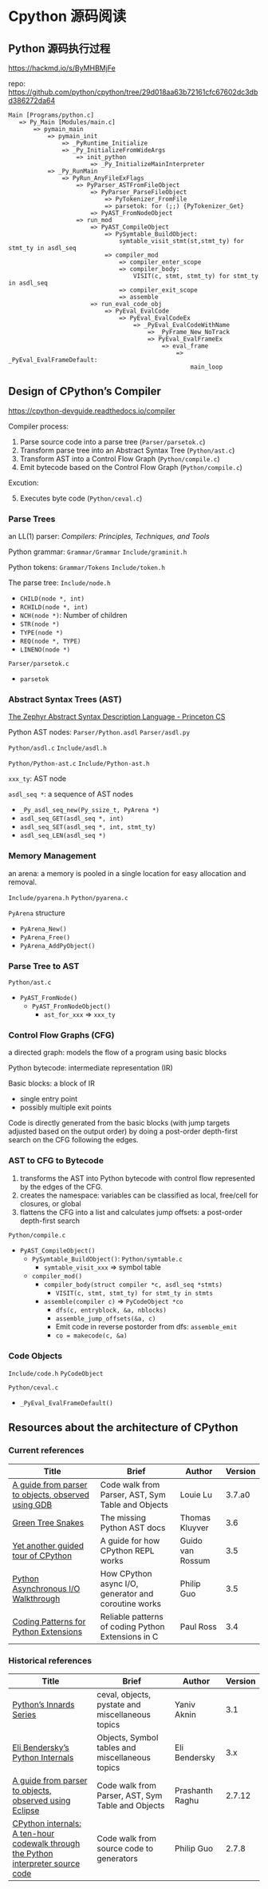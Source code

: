 # Cpython 源码阅读

## Python 源码执行过程

<https://hackmd.io/s/ByMHBMjFe>

repo: <https://github.com/python/cpython/tree/29d018aa63b72161cfc67602dc3dbd386272da64>


```
Main [Programs/python.c] 
   => Py_Main [Modules/main.c] 
       => pymain_main
           => pymain_init
               => _PyRuntime_Initialize
               => _Py_InitializeFromWideArgs
                   => init_python
                       => _Py_InitializeMainInterpreter
           => _Py_RunMain
               => PyRun_AnyFileExFlags
                   => PyParser_ASTFromFileObject
                       => PyParser_ParseFileObject
                           => PyTokenizer_FromFile
                           => parsetok: for (;;) {PyTokenizer_Get}
                       => PyAST_FromNodeObject
                   => run_mod
                       => PyAST_CompileObject
                           => PySymtable_BuildObject: 
                               symtable_visit_stmt(st,stmt_ty) for stmt_ty in asdl_seq
                           => compiler_mod
                               => compiler_enter_scope
                               => compiler_body: 
                                   VISIT(c, stmt, stmt_ty) for stmt_ty in asdl_seq
                               => compiler_exit_scope
				               => assemble
                       => run_eval_code_obj
                           => PyEval_EvalCode
                               => PyEval_EvalCodeEx
                                   => _PyEval_EvalCodeWithName
                                       => _PyFrame_New_NoTrack
                                       => PyEval_EvalFrameEx
                                           => eval_frame 
                                               => _PyEval_EvalFrameDefault: 
                                                   main_loop
```

## Design of CPython’s Compiler

<https://cpython-devguide.readthedocs.io/compiler>


Compiler process:

1. Parse source code into a parse tree (`Parser/parsetok.c`) 
2. Transform parse tree into an Abstract Syntax Tree (`Python/ast.c`) 
3. Transform AST into a Control Flow Graph (`Python/compile.c`) 
4. Emit bytecode based on the Control Flow Graph (`Python/compile.c`) 

Excution:

5. Executes byte code (`Python/ceval.c`)

### Parse Trees 

an LL(1) parser: *Compilers: Principles, Techniques, and Tools* 

Python grammar: `Grammar/Grammar` `Include/graminit.h`

Python tokens: `Grammar/Tokens` `Include/token.h`

The parse tree: `Include/node.h`

- `CHILD(node *, int)`
- `RCHILD(node *, int)`
- `NCH(node *)`: Number of children
- `STR(node *)`
- `TYPE(node *)`
- `REQ(node *, TYPE)`
- `LINENO(node *)`



`Parser/parsetok.c`

- `parsetok`



### Abstract Syntax Trees (AST)

[The Zephyr Abstract Syntax Description Language - Princeton CS](https://www.cs.princeton.edu/~appel/papers/asdl97.pdf)

Python AST nodes: `Parser/Python.asdl` `Parser/asdl.py`

`Python/asdl.c` `Include/asdl.h`

`Python/Python-ast.c` `Include/Python-ast.h`

`xxx_ty`: AST node

`asdl_seq *`: a sequence of AST nodes

- `_Py_asdl_seq_new(Py_ssize_t, PyArena *)`
- `asdl_seq_GET(asdl_seq *, int)`
- `asdl_seq_SET(asdl_seq *, int, stmt_ty)`
- `asdl_seq_LEN(asdl_seq *)`



### Memory Management

an arena: a memory is pooled in a single location for easy allocation and removal.

`Include/pyarena.h` `Python/pyarena.c`

`PyArena` structure

- `PyArena_New()`
- `PyArena_Free()`
- `PyArena_AddPyObject()`



### Parse Tree to AST

`Python/ast.c`

- `PyAST_FromNode()` 
  - `PyAST_FromNodeObject()`
    - `ast_for_xxx` => `xxx_ty`



### Control Flow Graphs (CFG)

a directed graph: models the flow of a program using basic blocks

Python bytecode: intermediate representation (IR)

Basic blocks: a block of IR

- single entry point
- possibly multiple exit points

Code is directly generated from the basic blocks (with jump targets adjusted based on the output order) by doing a post-order depth-first search on the CFG following the edges.



### AST to CFG to Bytecode

1. transforms the AST into Python bytecode with control flow represented by the edges of the CFG.
2. creates the namespace: variables can be classified as local, free/cell for closures, or global
3. flattens the CFG into a list and calculates jump offsets: a post-order depth-first search



`Python/compile.c`

- `PyAST_CompileObject()`
  - `PySymtable_BuildObject()`: `Python/symtable.c`
    - `symtable_visit_xxx` => symbol table
  - `compiler_mod()`
    - `compiler_body(struct compiler *c, asdl_seq *stmts)`
      - `VISIT(c, stmt, stmt_ty) for stmt_ty in stmts`
    - `assemble(compiler c)` => `PyCodeObject *co`
      - `dfs(c, entryblock, &a, nblocks)`
      - `assemble_jump_offsets(&a, c)`
      - Emit code in reverse postorder from dfs: `assemble_emit`
      - `co = makecode(c, &a)`



### Code Objects

`Include/code.h`
    `PyCodeObject`

`Python/ceval.c`
- `_PyEval_EvalFrameDefault()`


## Resources about the architecture of CPython

### Current references

| Title                                                        | Brief                                                | Author           | Version |
| ------------------------------------------------------------ | ---------------------------------------------------- | ---------------- | ------- |
| [A guide from parser to objects, observed using GDB](https://hackmd.io/s/ByMHBMjFe) | Code walk from Parser, AST, Sym Table and Objects    | Louie Lu         | 3.7.a0  |
| [Green Tree Snakes](https://greentreesnakes.readthedocs.io/en/latest/) | The missing Python AST docs                          | Thomas Kluyver   | 3.6     |
| [Yet another guided tour of CPython](https://paper.dropbox.com/doc/Yet-another-guided-tour-of-CPython-XY7KgFGn88zMNivGJ4Jzv) | A guide for how CPython REPL works                   | Guido van Rossum | 3.5     |
| [Python Asynchronous I/O Walkthrough](http://pgbovine.net/python-async-io-walkthrough.htm) | How CPython async I/O, generator and coroutine works | Philip Guo       | 3.5     |
| [Coding Patterns for Python Extensions](https://pythonextensionpatterns.readthedocs.io/en/latest/) | Reliable patterns of coding Python Extensions in C   | Paul Ross        | 3.4     |


### Historical references

| Title                                                        | Brief                                             | Author          | Version |
| ------------------------------------------------------------ | ------------------------------------------------- | --------------- | ------- |
| [Python’s Innards Series](https://tech.blog.aknin.name/category/my-projects/pythons-innards/) | ceval, objects, pystate and miscellaneous topics  | Yaniv Aknin     | 3.1     |
| [Eli Bendersky’s Python Internals](https://eli.thegreenplace.net/tag/python-internals) | Objects, Symbol tables and miscellaneous topics   | Eli Bendersky   | 3.x     |
| [A guide from parser to objects, observed using Eclipse](https://docs.google.com/document/d/1nzNN1jeNCC_bg1LADCvtTuGKvcyMskV1w8Ad2iLlwoI/) | Code walk from Parser, AST, Sym Table and Objects | Prashanth Raghu | 2.7.12  |
| [CPython internals: A ten-hour codewalk through the Python interpreter source code](http://pgbovine.net/cpython-internals.htm) | Code walk from source code to generators          | Philip Guo      | 2.7.8   |
